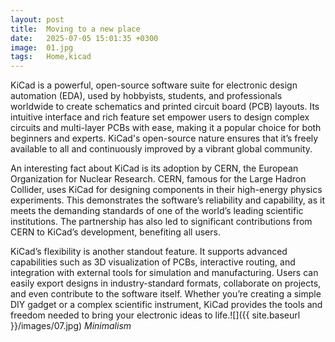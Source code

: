 ```yaml
---
layout: post
title:  Moving to a new place
date:   2025-07-05 15:01:35 +0300
image:  01.jpg
tags:   Home,kicad
---
```

KiCad is a powerful, open-source software suite for electronic design automation (EDA), used by hobbyists, students, and professionals worldwide to create schematics and printed circuit board (PCB) layouts. Its intuitive interface and rich feature set empower users to design complex circuits and multi-layer PCBs with ease, making it a popular choice for both beginners and experts. KiCad's open-source nature ensures that it’s freely available to all and continuously improved by a vibrant global community.

An interesting fact about KiCad is its adoption by CERN, the European Organization for Nuclear Research. CERN, famous for the Large Hadron Collider, uses KiCad for designing components in their high-energy physics experiments. This demonstrates the software’s reliability and capability, as it meets the demanding standards of one of the world’s leading scientific institutions. The partnership has also led to significant contributions from CERN to KiCad’s development, benefiting all users.

KiCad’s flexibility is another standout feature. It supports advanced capabilities such as 3D visualization of PCBs, interactive routing, and integration with external tools for simulation and manufacturing. Users can easily export designs in industry-standard formats, collaborate on projects, and even contribute to the software itself. Whether you’re creating a simple DIY gadget or a complex scientific instrument, KiCad provides the tools and freedom needed to bring your electronic ideas to life.![]({{ site.baseurl }}/images/07.jpg)
*Minimalism*


